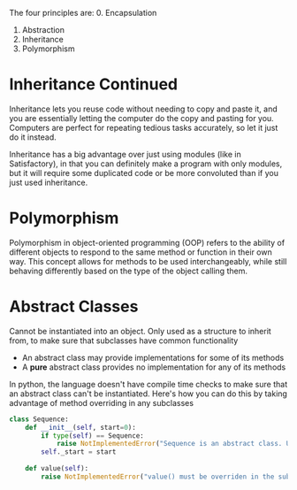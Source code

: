 The four principles are:
0. Encapsulation
1. Abstraction
2. Inheritance
3. Polymorphism
# Inheritance Continued
Inheritance lets you reuse code without needing to copy and paste it, and you are essentially letting the computer do the copy and pasting for you. Computers are perfect for repeating tedious tasks accurately, so let it just do it instead.

Inheritance has a big advantage over just using modules (like in Satisfactory), in that you can definitely make a program with only modules, but it will require some duplicated code or be more convoluted than if you just used inheritance.

# Polymorphism
Polymorphism in object-oriented programming (OOP) refers to the ability of different objects to respond to the same method or function in their own way. This concept allows for methods to be used interchangeably, while still behaving differently based on the type of the object calling them.

# Abstract Classes
Cannot be instantiated into an object. Only used as a structure to inherit from, to make sure that subclasses have common functionality
- An abstract class may provide implementations for some of its methods
- A **pure** abstract class provides no implementation for any of its methods

In python, the language doesn't have compile time checks to make sure that an abstract class can't be instantiated. Here's how you can do this by taking advantage of method overriding in any subclasses

```python
class Sequence:
	def __init__(self, start=0):
		if type(self) == Sequence:
			raise NotImplementedError("Sequence is an abstract class. Use it as the base for your custom subclass")
		self._start = start
	
	def value(self):
		raise NotImplementedError("value() must be overriden in the subclass")
```